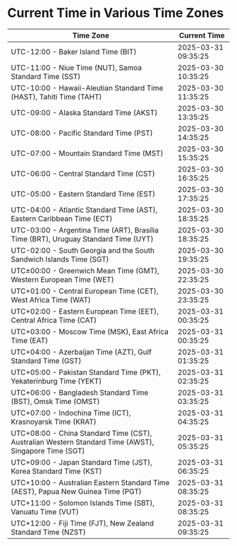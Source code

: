 # Current Time in Various Time Zones

| Time Zone | Current Time |
|-----------|--------------|
| UTC-12:00 - Baker Island Time (BIT) | 2025-03-31 09:35:25 |
| UTC-11:00 - Niue Time (NUT), Samoa Standard Time (SST) | 2025-03-30 10:35:25 |
| UTC-10:00 - Hawaii-Aleutian Standard Time (HAST), Tahiti Time (TAHT) | 2025-03-30 11:35:25 |
| UTC-09:00 - Alaska Standard Time (AKST) | 2025-03-30 13:35:25 |
| UTC-08:00 - Pacific Standard Time (PST) | 2025-03-30 14:35:25 |
| UTC-07:00 - Mountain Standard Time (MST) | 2025-03-30 15:35:25 |
| UTC-06:00 - Central Standard Time (CST) | 2025-03-30 16:35:25 |
| UTC-05:00 - Eastern Standard Time (EST) | 2025-03-30 17:35:25 |
| UTC-04:00 - Atlantic Standard Time (AST), Eastern Caribbean Time (ECT) | 2025-03-30 18:35:25 |
| UTC-03:00 - Argentina Time (ART), Brasília Time (BRT), Uruguay Standard Time (UYT) | 2025-03-30 18:35:25 |
| UTC-02:00 - South Georgia and the South Sandwich Islands Time (SGT) | 2025-03-30 19:35:25 |
| UTC±00:00 - Greenwich Mean Time (GMT), Western European Time (WET) | 2025-03-30 22:35:25 |
| UTC+01:00 - Central European Time (CET), West Africa Time (WAT) | 2025-03-30 23:35:25 |
| UTC+02:00 - Eastern European Time (EET), Central Africa Time (CAT) | 2025-03-31 00:35:25 |
| UTC+03:00 - Moscow Time (MSK), East Africa Time (EAT) | 2025-03-31 00:35:25 |
| UTC+04:00 - Azerbaijan Time (AZT), Gulf Standard Time (GST) | 2025-03-31 01:35:25 |
| UTC+05:00 - Pakistan Standard Time (PKT), Yekaterinburg Time (YEKT) | 2025-03-31 02:35:25 |
| UTC+06:00 - Bangladesh Standard Time (BST), Omsk Time (OMST) | 2025-03-31 03:35:25 |
| UTC+07:00 - Indochina Time (ICT), Krasnoyarsk Time (KRAT) | 2025-03-31 04:35:25 |
| UTC+08:00 - China Standard Time (CST), Australian Western Standard Time (AWST), Singapore Time (SGT) | 2025-03-31 05:35:25 |
| UTC+09:00 - Japan Standard Time (JST), Korea Standard Time (KST) | 2025-03-31 06:35:25 |
| UTC+10:00 - Australian Eastern Standard Time (AEST), Papua New Guinea Time (PGT) | 2025-03-31 08:35:25 |
| UTC+11:00 - Solomon Islands Time (SBT), Vanuatu Time (VUT) | 2025-03-31 08:35:25 |
| UTC+12:00 - Fiji Time (FJT), New Zealand Standard Time (NZST) | 2025-03-31 09:35:25 |
